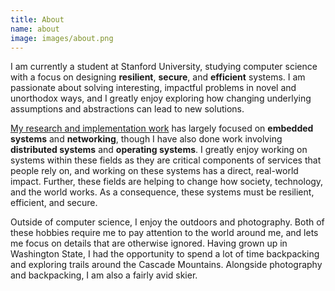 ```yaml
---
title: About
name: about
image: images/about.png
---
```

I am currently a student at Stanford University, studying computer science with
a focus on designing **resilient**, **secure**, and **efficient** systems. I am
passionate about solving interesting, impactful problems in novel and
unorthodox ways, and I greatly enjoy exploring how changing underlying
assumptions and abstractions can lead to new solutions.

[My research and implementation work](#projects) has largely focused on
**embedded systems** and **networking**, though I have also done work involving
**distributed systems** and **operating systems**. I greatly enjoy working on
systems within these fields as they are critical components of services that
people rely on, and working on these systems has a direct, real-world impact.
Further, these fields are helping to change how society, technology, and the
world works. As a consequence, these systems must be resilient, efficient, and
secure.

Outside of computer science, I enjoy the outdoors and photography.  Both of
these hobbies require me to pay attention to the world around me, and lets me
focus on details that are otherwise ignored. Having grown up in Washington
State, I had the opportunity to spend a lot of time backpacking and exploring
trails around the Cascade Mountains. Alongside photography and backpacking, I
am also a fairly avid skier.

